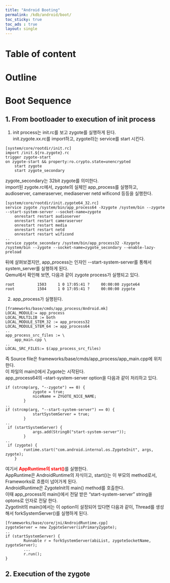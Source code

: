 ```yaml
---
title: "Android Booting"
permalink: /kdb/android/boot/
toc_sticky: true
toc_ads : true
layout: single
---
```


# Table of content

# Outline

# Boot Sequence

## 1. From bootloader to execution of init process

1. init process는 init.rc를 보고 zygote를 실행하게 된다.   
init.zygote.xx.rc를 import하고, zygote라는 service를 start 시킨다.     
```
[system/core/rootdir/init.rc]
import /init.${ro.zygote}.rc
trigger zygote-start
on zygote-start && property:ro.crypto.state=unencrypted
    start zygote
    start zygote_secondary
```
zygote_secondary는 32bit zygote를 의미한다.   
import된 zygote.rc에서, zygote의 실체인 app_process를 실행하고,   
audioserver, cameraserver, mediaserver netd wificond 등등을 실행한다.   
```
[system/core/rootdir/init.zygote64_32.rc]
service zygote /system/bin/app_process64 -Xzygote /system/bin --zygote --start-system-server --socket-name=zygote
	onrestart restart audioserver
    onrestart restart cameraserver
    onrestart restart media
    onrestart restart netd
    onrestart restart wificond
..
service zygote_secondary /system/bin/app_process32 -Xzygote /system/bin --zygote --socket-name=zygote_secondary --enable-lazy-preload
```
뒤에 살펴보겠지만, app_process는 인자인 --start-system-server를 통해서 system_server를 실행하게 된다.   
Qemu에서 확인해 보면, 다음과 같이 zygote process가 실행되고 있다.   
```
root          1503     1 0 17:05:41 ?     00:00:00 zygote64
root          1504     1 0 17:05:41 ?     00:00:00 zygote
```

2. app_process가 실행된다.      
```
[frameworks/base/cmds/app_process/Android.mk]
LOCAL_MODULE:= app_process
LOCAL_MULTILIB := both
LOCAL_MODULE_STEM_32 := app_process32
LOCAL_MODULE_STEM_64 := app_process64
..
app_process_src_files := \
    app_main.cpp \
..
LOCAL_SRC_FILES:= $(app_process_src_files)
```
즉 Source file은 frameworks/base/cmds/app_process/app_main.cpp에 위치한다.   
이 파일의 main()에서 Zygote는 시작된다.   
app_process64의 –start-system-server option을 다음과 같이 처리하고 있다.   
```
if (strcmp(arg, "--zygote") == 0) {   
            zygote = true;  
            niceName = ZYGOTE_NICE_NAME;  
        }  
..   
if (strcmp(arg, "--start-system-server") == 0) {  
            startSystemServer = true;  
        }   
..   
 if (startSystemServer) {    
            args.add(String8("start-system-server"));   
        }   
..   
 if (zygote) {   
        runtime.start("com.android.internal.os.ZygoteInit", args, zygote);   
    }   
```
여기서 <span style="color:red">**AppRuntime의 start()**</span>를 실행한다.   
AppRuntime은 AndroidRuntime의 자식이고, start()는 이 부모의 method로서,   
Frameworks로 흐름이 넘어가게 된다.   
AndroidRuntime은 ZygoteInit의 main() method를 호출한다.   
이때 app_process의 main()에서 전달 받은 “start-system-server” string을 optons로 인자로 전달 한다.   
ZygotInit의 main()에서는 이 option이 설정되어 있다면 다음과 같이, Thread를 생성해서 forkSystemServer()를 실행하게 된다.   
```
[frameworks/base/core/jni/AndroidRuntime.cpp]   
zygoteServer = new ZygoteServer(isPrimaryZygote);
..
if (startSystemServer) {
		Runnable r = forkSystemServer(abiList, zygoteSocketName, zygoteServer);
		...
		r.run();
}
```



## 2. Execution of the zygote

